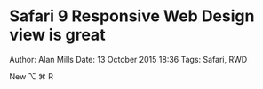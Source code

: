 Safari 9 Responsive Web Design view is great
============================================
Author: Alan Mills
Date: 13 October 2015 18:36
Tags: Safari, RWD

New ⌥ ⌘ R
